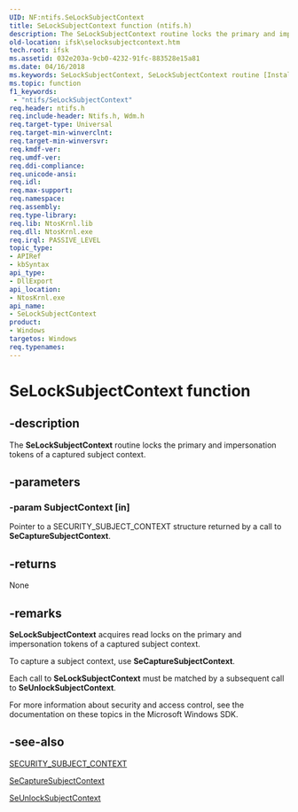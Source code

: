 ```yaml
---
UID: NF:ntifs.SeLockSubjectContext
title: SeLockSubjectContext function (ntifs.h)
description: The SeLockSubjectContext routine locks the primary and impersonation tokens of a captured subject context.
old-location: ifsk\selocksubjectcontext.htm
tech.root: ifsk
ms.assetid: 032e203a-9cb0-4232-91fc-883528e15a81
ms.date: 04/16/2018
ms.keywords: SeLockSubjectContext, SeLockSubjectContext routine [Installable File System Drivers], ifsk.selocksubjectcontext, ntifs/SeLockSubjectContext, seref_ea4696ab-8343-4d15-866c-15720d009db8.xml
ms.topic: function
f1_keywords:
 - "ntifs/SeLockSubjectContext"
req.header: ntifs.h
req.include-header: Ntifs.h, Wdm.h
req.target-type: Universal
req.target-min-winverclnt: 
req.target-min-winversvr: 
req.kmdf-ver: 
req.umdf-ver: 
req.ddi-compliance: 
req.unicode-ansi: 
req.idl: 
req.max-support: 
req.namespace: 
req.assembly: 
req.type-library: 
req.lib: NtosKrnl.lib
req.dll: NtosKrnl.exe
req.irql: PASSIVE_LEVEL
topic_type:
- APIRef
- kbSyntax
api_type:
- DllExport
api_location:
- NtosKrnl.exe
api_name:
- SeLockSubjectContext
product:
- Windows
targetos: Windows
req.typenames: 
---
```


# SeLockSubjectContext function


## -description


The <b>SeLockSubjectContext</b> routine locks the primary and impersonation tokens of a captured subject context.


## -parameters




### -param SubjectContext [in]

Pointer to a SECURITY_SUBJECT_CONTEXT structure returned by a call to <b>SeCaptureSubjectContext</b>.


## -returns



None




## -remarks



<b>SeLockSubjectContext</b> acquires read locks on the primary and impersonation tokens of a captured subject context.

To capture a subject context, use <b>SeCaptureSubjectContext</b>.

Each call to <b>SeLockSubjectContext</b> must be matched by a subsequent call to <b>SeUnlockSubjectContext</b>.

For more information about security and access control, see the documentation on these topics in the Microsoft Windows SDK. 




## -see-also




<a href="https://docs.microsoft.com/windows-hardware/drivers/kernel/eprocess">SECURITY_SUBJECT_CONTEXT</a>



<a href="https://docs.microsoft.com/windows-hardware/drivers/ddi/ntifs/nf-ntifs-secapturesubjectcontext">SeCaptureSubjectContext</a>



<a href="https://docs.microsoft.com/windows-hardware/drivers/ddi/ntifs/nf-ntifs-seunlocksubjectcontext">SeUnlockSubjectContext</a>
 

 

